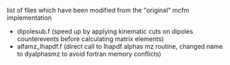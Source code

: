 list of files which have been modified from the "original" mcfm implementation
- dipolesub.f (speed up by applying kinematic cuts on dipoles counterevents before calculating matrix elements)
- alfamz_lhapdf.f (direct call to lhapdf alphas mz routine, changed name to dyalphasmz to avoid fortran memory conflicts)
